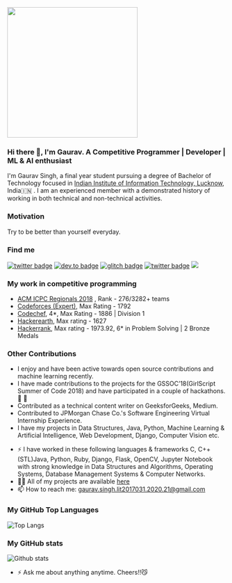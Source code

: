 <img src="https://media.giphy.com/media/p4NLw3I4U0idi/giphy.gif" width="300">

### Hi there 👋, I'm Gaurav. A Competitive Programmer | Developer | ML & AI enthusiast
I'm Gaurav Singh, a final year student pursuing a degree of Bachelor of Technology focused in [Indian Institute of Information Technology, Lucknow](https://iiitl.ac.in/), India:india: . I am an experienced member with a demonstrated history of working in both technical and non-technical activities.

### Motivation
Try to be better than yourself everyday.


### Find me 
[![twitter badge](https://img.shields.io/badge/twitter-@saintpopoo-%231FA1F1?style=flat&logo=twitter&logoColor=white)](https://twitter.com/saintpopoo)
[![dev.to badge](https://img.shields.io/badge/linkedin-saintpopo-%230177B5?style=flat&logo=linkedin)](https://www.linkedin.com/in/saintpopo)
[![glitch badge](https://img.shields.io/badge/facebook-mo.gaurav14SK-%23FF0000?style=flat&logo=facebook)](https://www.facebook.com/gaurav14SK)
[![twitter badge](https://img.shields.io/badge/instagram-@_gaurav.singh-%23E4415F?style=flat&logo=instagram&logoColor=white)](https://www.instagram.com/_gaurav.singh)
![](https://komarev.com/ghpvc/?username=saintpopo&color=brightgreen&style=flat)


### My work in competitive programming

- [ACM ICPC Regionals 2018](https://drive.google.com/file/d/11PiJ3EWVQCBjT1T0533BxvXuNw3G9idN/view?usp=sharing) , Rank - 276/3282+ teams <br>
- [Codeforces (Expert)](https://codeforces.com/profile/saintpopo), Max Rating - 1792<br>
- [Codechef](https://www.codechef.com/users/saintpopo), 4*, Max Rating - 1886 | Division 1<br>
- [Hackerearth](https://www.hackerearth.com/@saintpopo), Max rating - 1627<br>
- [Hackerrank](https://www.hackerrank.com/saintpopo), Max rating - 1973.92, 6* in Problem Solving | 2 Bronze Medals<br>

### Other Contributions
<ul>
<li>I enjoy and have been active towards open source contributions and machine learning recently.</li>
<li>I have made contributions to the projects for the GSSOC’18(GirlScript Summer of Code 2018) and have participated in a couple of hackathons.🔭 💬</li>
<li>Contributed as a technical content writer on GeeksforGeeks, Medium.</li>
<li>Contributed to JPMorgan Chase Co.'s Software Engineering Virtual Internship Experience.</li>
<li>I have my projects in Data Structures, Java, Python, Machine Learning & Artificial Intelligence, Web Development, Django, Computer Vision etc.</li>
</ul>


- ⚡️ I have worked in these following languages & frameworks C, C++(STL)Java, Python, Ruby, Django, Flask, OpenCV, Jupyter Notebook with strong knowledge in Data Structures and Algorithms, Operating Systems, Database Management Systems & Computer Networks.
- 👨‍💻 All of my projects are available  [here](https://github.com/saintpopo?tab=repositories)
- 📫 How to reach me:  [gaurav.singh.lit2017031.2020.21@gmail.com](mailto:gaurav.singh.lit2017031.2020.21@gmail.com)

### My GitHub Top Languages 
![Top Langs](https://github-readme-stats.vercel.app/api/top-langs/?username=saintpopo)
### My GitHub stats
![Github stats](https://github-readme-stats.vercel.app/api?username=saintpopo&show_icons=true)

- ⚡ Ask me about anything anytime. Cheers!!:smirk_cat:

<!--
**ubiquitous-giggle** is a ✨ _special_ ✨ repository because its `README.md` (this file) appears on your GitHub profile.

Here are some ideas to get you started:

- 🔭 I’m currently working on ...
- 🌱 I’m currently learning ...
- 👯 I’m looking to collaborate on ...
- 🤔 I’m looking for help with ...
- 💬 Ask me about ...
- 📫 How to reach me: ...
- 😄 Pronouns: ...
- ⚡ Fun fact: ...
-->
